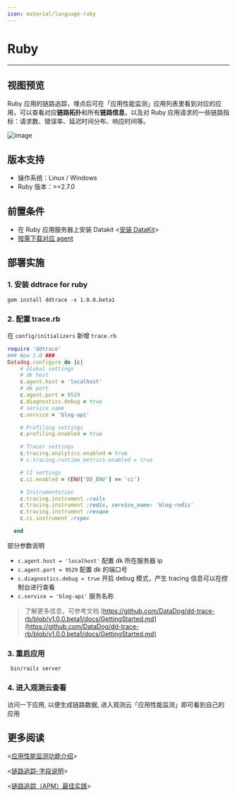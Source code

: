 ```yaml
---
icon: material/language-ruby
---
```

# Ruby

---

## 视图预览

Ruby 应用的链路追踪，埋点后可在「应用性能监测」应用列表里看到对应的应用，可以查看对应**链路拓扑**和所有**链路信息**，以及对 Ruby 应用请求的一些链路指标：请求数、错误率、延迟时间分布、响应时间等。

![image](../imgs/input-ddtrace-ruby-1.png)

## 版本支持

- 操作系统：Linux / Windows<br />
- Ruby 版本：>=2.7.0

## 前置条件

- 在 Ruby 应用服务器上安装 Datakit <[安装 DataKit](../../datakit/datakit-install.md)>
- [按需下载对应 agent](https://github.com/DataDog/dd-trace-rb)

## 部署实施

### 1. 安装 ddtrace for ruby

```shell
gem install ddtrace -v 1.0.0.beta1
```

### 2. 配置 trace.rb

在 `config/initializers` 新增 `trace.rb`

```ruby
require 'ddtrace'
### New 1.0 ###
Datadog.configure do |c|
    # Global settings
    # dk host
    c.agent.host = 'localhost'
    # dk port
    c.agent.port = 9529
    c.diagnostics.debug = true
    # service name
    c.service = 'blog-api'

    # Profiling settings
    c.profiling.enabled = true

    # Tracer settings
    c.tracing.analytics.enabled = true
    # c.tracing.runtime_metrics.enabled = true

    # CI settings
    c.ci.enabled = (ENV['DD_ENV'] == 'ci')

    # Instrumentation
    c.tracing.instrument :rails
    c.tracing.instrument :redis, service_name: 'blog-redis'
    c.tracing.instrument :resque
    c.ci.instrument :rspec

  end
```

部分参数说明

- `c.agent.host = 'localhost'`  配置 dk 所在服务器 ip 
- `c.agent.port = 9529`  配置 dk 的端口号 
- `c.diagnostics.debug = true` 开启 debug 模式，产生 tracing 信息可以在控制台进行查看 
- `c.service = 'blog-api'` 服务名称 

> 了解更多信息，可参考文档 [https://github.com/DataDog/dd-trace-rb/blob/v1.0.0.beta1/docs/GettingStarted.md](https://github.com/DataDog/dd-trace-rb/blob/v1.0.0.beta1/docs/GettingStarted.md)

### 3. 重启应用

```shell
 bin/rails server
```

### 4. 进入观测云查看

访问一下应用, 以便生成链路数据, 进入观测云「应用性能监测」即可看到自己的应用


## 更多阅读

<[应用性能监测功能介绍](../../application-performance-monitoring/index.md)>

<[链路追踪-字段说明](../../application-performance-monitoring/collection/index.md#_5)>

<[链路追踪（APM）最佳实践](../../best-practices/monitoring/apm.md)>
